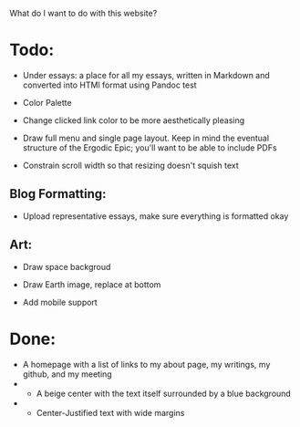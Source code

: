 What do I want to do with this website?


# Todo:
* Under essays: a place for all my essays, written in Markdown and converted into HTMl format using Pandoc
test
* Color Palette


* Change clicked link color to be more aesthetically pleasing
* Draw full menu and single page layout. Keep in mind the eventual structure of the Ergodic Epic; you'll want to be able to include PDFs

* Constrain scroll width so that resizing doesn't squish text

## Blog Formatting:

* Upload representative essays, make sure everything is formatted okay

## Art:
* Draw space backgroud
* Draw Earth image, replace at bottom




* Add mobile support



# Done:

* A homepage with a list of links to my about page, my writings, my github, and my meeting
* * A beige center with the text itself surrounded by a blue background
* * Center-Justified text with wide margins
